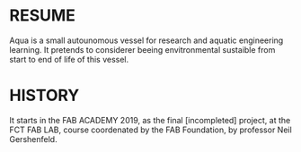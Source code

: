 # RESUME
Aqua is a small autounomous vessel for research and aquatic engineering learning. 
It pretends to considerer beeing envitronmental sustaible from start to end of life of this vessel.

# HISTORY
It starts in the FAB ACADEMY 2019, as the final [incompleted] project, at the FCT FAB LAB, course coordenated by the FAB Foundation, by professor Neil Gershenfeld.
